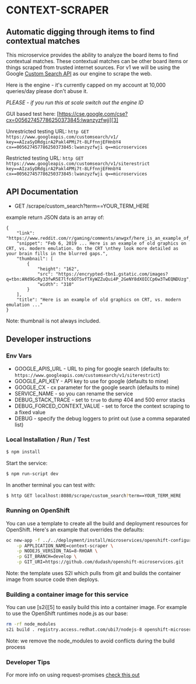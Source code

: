 # CONTEXT-SCRAPER
## Automatic digging through items to find contextual matches 
This microservice provides the ability to analyze the board items to find contextual matches. These contextual matches can be other board items or things scraped from trusted internet sources. For v1 we will be using the Google [Custom Search API][1] as our engine to scrape the web. 

Here is the engine - it's currently capped on my account at 10,000 queries/day please don't abuse it. 

*PLEASE - if you run this at scale switch out the engine ID*

GUI based test here: [https://cse.google.com/cse?cx=005627457786250373845:lwanzyzfwji][3]

Unrestricted testing URL: ```http GET https://www.googleapis.com/customsearch/v1/ key==AIzaSyDRdgirA2Pakl4PMi7t-8LFfnnjEFHnbY4 cx==005627457786250373845:lwanzyzfwji q==microservices```

Restricted testing URL: ```http GET https://www.googleapis.com/customsearch/v1/siterestrict key==AIzaSyDRdgirA2Pakl4PMi7t-8LFfnnjEFHnbY4 cx==005627457786250373845:lwanzyzfwji q==microservices```

## API Documentation
- GET /scrape/custom_search?term==YOUR_TERM_HERE

example return JSON data is an array of:
```
{
    "link": "https://www.reddit.com/r/gaming/comments/anwgxf/here_is_an_example_of_old_graphics_on_crt_vs/",
    "snippet": "Feb 6, 2019 ... Here is an example of old graphics on CRT, vs. modern emulation. On the CRT \nthey look more detailed as your brain fills in the blurred gaps.",
    "thumbnail": [
        {
            "height": "162",
            "src": "https://encrypted-tbn1.gstatic.com/images?q=tbn:ANd9GcRy33fwR5E7lfc6OTSvfTXyWZZuQui4P_2GeNY8dXOICCp6w3TwEQNDUzg",
            "width": "310"
        }
    ],
    "title": "Here is an example of old graphics on CRT, vs. modern emulation ..."
}
```
Note: thumbnail is not always included.


## Developer instructions

### Env Vars
- GOOGLE_APIS_URL - URL to ping for google search (defaults to: `https://www.googleapis.com/customsearch/v1/siterestrict`)
- GOOGLE_API_KEY - API key to use for google (defaults to mine)
- GOOGLE_CX - cx parameter for the google search (defaults to mine)
- SERVICE_NAME - so you can rename the service 
- DEBUG_STACK_TRACE - set to `true` to dump 404 and 500 error stacks
- DEBUG_FORCED_CONTEXT_VALUE - set to force the context scraping to a fixed value
- DEBUG - specify the debug loggers to print out (use a comma separated list)

### Local Installation / Run / Test
```bash
$ npm install
```

Start the service:
```bash
$ npm run-script dev
```
In another terminal you can test with:
```bash
$ http GET localhost:8080/scrape/custom_search?term==YOUR_TERM_HERE
```

### Running on OpenShift
You can use a template to create all the build and deployment resources for OpenShift. Here's an example that overrides the defaults:
```bash
oc new-app -f ../../deployment/install/microservices/openshift-configuration/context-scraper-fromsource.yaml \
    -p APPLICATION_NAME=context-scraper \
    -p NODEJS_VERSION_TAG=8-RHOAR \
    -p GIT_BRANCH=develop \
    -p GIT_URI=https://github.com/dudash/openshift-microservices.git
```
Note: the template uses S2I which pulls from git and builds the container image from source code then deploys.


### Building a container image for this service
You can use [s2i][5] to easily build this into a container image. For example to use the OpenShift runtimes node.js as our base:
```bash
rm -rf node_modules
s2i build . registry.access.redhat.com/ubi7/nodejs-8 openshift-microservices-context-scraper --loglevel 3
```
Note: we remove the node_modules to avoid conflicts during the build process


### Developer Tips
For more info on using request-promises [check this out](https://github.com/request/request-promise)

[1]: https://developers.google.com/custom-search/v1/overview
[2]: https://httpie.org/
[3]: https://cse.google.com/cse?cx=005627457786250373845:lwanzyzfwji